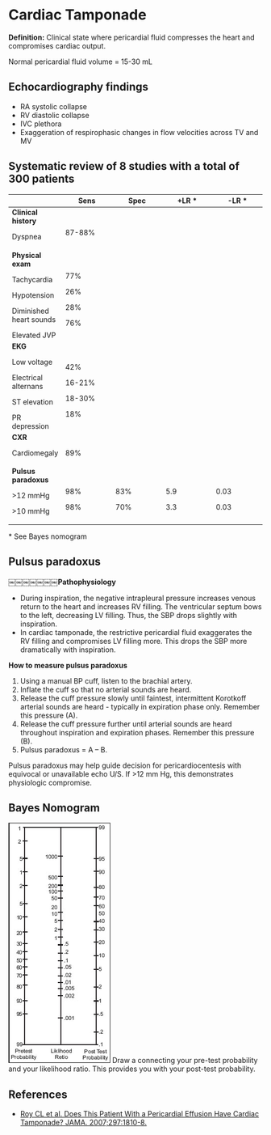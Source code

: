 


# Cardiac Tamponade

**Definition:** Clinical state where pericardial fluid compresses the heart and compromises cardiac output.

Normal pericardial fluid volume = 15-30 mL

## Echocardiography findings

-   RA systolic collapse
-   RV diastolic collapse
-   IVC plethora
-   Exaggeration of respirophasic changes in flow velocities across TV and MV

## Systematic review of 8 studies with a total of 300 patients

<table>
<colgroup>
<col width="20%" />
<col width="20%" />
<col width="20%" />
<col width="20%" />
<col width="20%" />
</colgroup>
<thead>
<tr class="header">
<th><br />
</th>
<th>Sens</th>
<th>Spec</th>
<th>+LR *</th>
<th>-LR *</th>
</tr>
</thead>
<tbody>
<tr class="odd">
<td><strong>Clinical history</strong><br />

<p>Dyspnea</p></td>
<td><br />
87-88%</td>
<td><br />
</td>
<td><br />
</td>
<td><br />
</td>
</tr>
<tr class="even">
<td><strong>Physical exam</strong><br />

<p>Tachycardia</p>
<p>Hypotension</p>
<p>Diminished heart sounds</p>
Elevated JVP</td>
<td><br />

<p>77%</p>
<p>26%</p>
<p>28%</p>
<p>76%</p></td>
<td><br />
</td>
<td><br />
</td>
<td><br />
</td>
</tr>
<tr class="odd">
<td><strong>EKG</strong><br />

<p>Low voltage</p>
<p>Electrical alternans</p>
<p>ST elevation</p>
PR depression</td>
<td><br />

<p>42%</p>
<p>16-21%</p>
<p>18-30%</p>
<p>18%</p></td>
<td><br />
</td>
<td><br />
</td>
<td><br />
</td>
</tr>
<tr class="even">
<td><strong>CXR</strong><br />

<p>Cardiomegaly</p></td>
<td><br />

<p>89%</p></td>
<td><br />
</td>
<td><br />
</td>
<td><br />
</td>
</tr>
<tr class="odd">
<td><strong>Pulsus paradoxus</strong><br />

<p>&gt;12 mmHg</p>
<p>&gt;10 mmHg</p></td>
<td><br />

<p>98%</p>
<p>98%</p></td>
<td><br />

<p>83%</p>
<p>70%</p></td>
<td><br />

<p>5.9</p>
<p>3.3</p></td>
<td><br />

<p>0.03</p>
<p>0.03</p></td>
</tr>
</tbody>
</table>

\* See Bayes nomogram

## Pulsus paradoxus

￼￼￼￼￼￼￼**Pathophysiology**

-   During inspiration, the negative intrapleural pressure increases venous return to the heart and increases RV filling. The ventricular septum bows to the left, decreasing LV filling. Thus, the SBP drops slightly with inspiration.
-   In cardiac tamponade, the restrictive pericardial fluid exaggerates the RV filling and compromises LV filling more. This drops the SBP more dramatically with inspiration.

**How to measure pulsus paradoxus**
1.  Using a manual BP cuff, listen to the brachial artery.
2.  Inflate the cuff so that no arterial sounds are heard.
3.  Release the cuff pressure slowly until faintest, intermittent Korotkoff arterial sounds are heard - typically in expiration phase only. Remember this pressure (A). 
4.  Release the cuff pressure further until arterial sounds are heard throughout inspiration and expiration phases. Remember this pressure (B).
5.  Pulsus paradoxus = A – B.

Pulsus paradoxus may help guide decision for pericardiocentesis with equivocal or unavailable echo U/S. If &gt;12 mm Hg, this demonstrates physiologic compromise.

## Bayes Nomogram

![](image-0.png)
Draw a connecting your pre-test probability and your likelihood ratio. This provides you with your post-test probability.

## References

-   [Roy CL et al. Does This Patient With a Pericardial Effusion Have Cardiac Tamponade? JAMA. 2007;297:1810-8.](https://www.ncbi.nlm.nih.gov/pubmed/?term=17456823)
